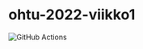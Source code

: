 # ohtu-2022-viikko1

![GitHub Actions](https://github.com/TuuPu/ohtu-2022-viikko1/workflows/CI/badge.svg)
